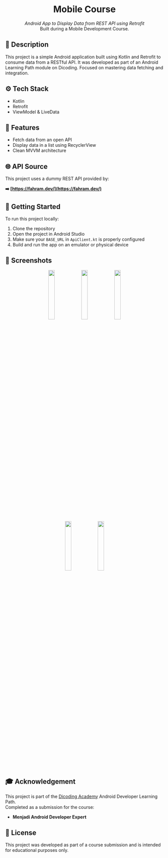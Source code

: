 <h1 align="center">Mobile Course</h1>

<p align="center">
  <i>Android App to Display Data from REST API using Retrofit</i><br/>
  Built during a Mobile Development Course.
</p>

## 📌 Description

This project is a simple Android application built using Kotlin and Retrofit to consume data from a RESTful API. It was developed as part of an Android Learning Path module on Dicoding.
Focused on mastering data fetching and integration.

## ⚙️ Tech Stack

- Kotlin
- Retrofit
- ViewModel & LiveData

## 📁 Features

- Fetch data from an open API
- Display data in a list using RecyclerView
- Clean MVVM architecture

## 🌐 API Source

This project uses a dummy REST API provided by:

**➡️ [https://fahram.dev/](https://fahram.dev/)**

## 🚀 Getting Started

To run this project locally:

1. Clone the repository  
2. Open the project in Android Studio  
3. Make sure your `BASE_URL` in `ApiClient.kt` is properly configured  
4. Build and run the app on an emulator or physical device

## 📸 Screenshots

<p align="center">
    <img src="https://github.com/user-attachments/assets/7e3dc7df-0277-4899-bc43-a22ecb14ec84" width="20%"/>
    <img src="https://github.com/user-attachments/assets/afcdd5d8-1a80-443b-92b1-81b8cfe94d61" width="20%"/>
    <img src="https://github.com/user-attachments/assets/3947236b-b4e6-4f46-8ace-da6fdcf01478" width="20%"/>
</p>

<p align="center">
    <img src="https://github.com/user-attachments/assets/dfe663fc-0e78-4210-beb7-b536e3ddacae" width="20%"/>
    <img src="https://github.com/user-attachments/assets/291a6241-37bf-49ba-a265-9f1c5d7643ea" width="20%"/>
</p>

## 🎓 Acknowledgement

This project is part of the [Dicoding Academy](https://www.dicoding.com/academies) Android Developer Learning Path.  
Completed as a submission for the course:

- **Menjadi Android Developer Expert**

## 📝 License

This project was developed as part of a course submission and is intended for educational purposes only.
